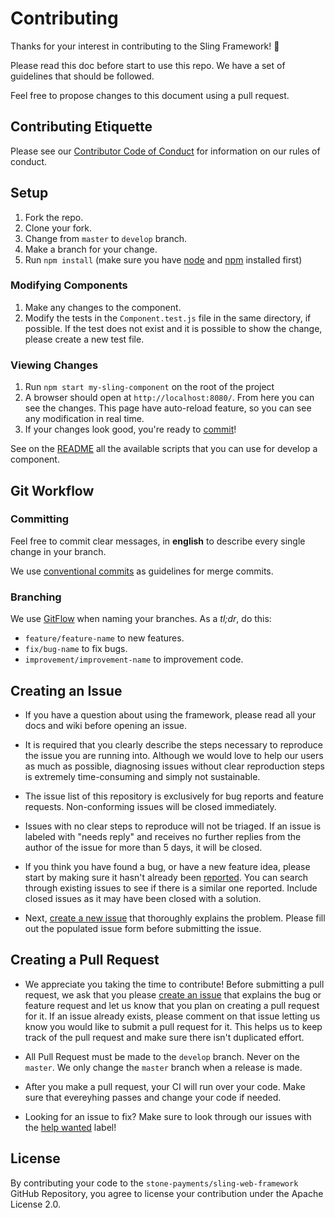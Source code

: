 # Contributing
Thanks for your interest in contributing to the Sling Framework! :tada:

Please read this doc before start to use this repo. We have a set of guidelines that should be followed.  

Feel free to propose changes to this document using a pull request.

## Contributing Etiquette

Please see our [Contributor Code of Conduct](https://github.com/stone-payments/sling-web-framework/blob/master/CODE_OF_CONDUCT.md) for information on our rules of conduct.

## Setup

1. Fork the repo.
2. Clone your fork.
3. Change from `master` to `develop` branch.
3. Make a branch for your change.
4. Run `npm install` (make sure you have [node](https://nodejs.org/en/) and [npm](http://blog.npmjs.org/post/85484771375/how-to-install-npm) installed first)

### Modifying Components

1. Make any changes to the component.
2. Modify the tests in the `Component.test.js` file in the same directory, if possible. If the test does not exist and it is possible to show the change, please create a new test file.

### Viewing Changes

1. Run `npm start my-sling-component` on the root of the project
2. A browser should open at `http://localhost:8080/`. From here you can see the changes. This page have auto-reload feature, so you can see any modification in real time.
4. If your changes look good, you're ready to [commit](#committing)!

See on the [README](https://github.com/stone-payments/sling-framework/README.md#available-scripts) all the available scripts that you can use for develop a component.

## Git Workflow
### Committing

Feel free to commit clear messages, in **english** to describe every single change in your branch.

We use [conventional commits](https://conventionalcommits.org/) as guidelines for merge commits.

### Branching

We use [GitFlow](http://nvie.com/posts/a-successful-git-branching-model/) when naming your branches. As a *tl;dr*, do this:

- ```feature/feature-name``` to new features.  
- ```fix/bug-name``` to fix bugs.  
- ```improvement/improvement-name``` to improvement code.  

## Creating an Issue

* If you have a question about using the framework, please read all your docs and wiki before opening an issue.

* It is required that you clearly describe the steps necessary to reproduce the issue you are running into. Although we would love to help our users as much as possible, diagnosing issues without clear reproduction steps is extremely time-consuming and simply not sustainable.

* The issue list of this repository is exclusively for bug reports and feature requests. Non-conforming issues will be closed immediately.

* Issues with no clear steps to reproduce will not be triaged. If an issue is labeled with "needs reply" and receives no further replies from the author of the issue for more than 5 days, it will be closed.

* If you think you have found a bug, or have a new feature idea, please start by making sure it hasn't already been [reported](https://github.com/stone-payments/sling-web-framework/issues?utf8=%E2%9C%93&q=is%3Aissue). You can search through existing issues to see if there is a similar one reported. Include closed issues as it may have been closed with a solution.

* Next, [create a new issue](https://github.com/stone-payments/sling-web-framework/issues/new) that thoroughly explains the problem. Please fill out the populated issue form before submitting the issue.

## Creating a Pull Request
* We appreciate you taking the time to contribute! Before submitting a pull request, we ask that you please [create an issue](#creating-an-issue) that explains the bug or feature request and let us know that you plan on creating a pull request for it. If an issue already exists, please comment on that issue letting us know you would like to submit a pull request for it. This helps us to keep track of the pull request and make sure there isn't duplicated effort.

* All Pull Request must be made to the `develop` branch. Never on the `master`. We only change the `master` branch when a release is made.

* After you make a pull request, your CI will run over your code. Make sure that evereyhing passes and change your code if needed.

* Looking for an issue to fix? Make sure to look through our issues with the [help wanted](https://github.com/stone-payments/sling-web-framework/issues?q=is%3Aopen+is%3Aissue+label%3A%22help+wanted%22) label!

## License
By contributing your code to the `stone-payments/sling-web-framework` GitHub Repository, you agree to license your contribution under the Apache License 2.0.